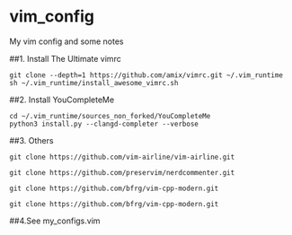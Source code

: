# vim_config
My vim config and some notes

##1. Install The Ultimate vimrc
```
git clone --depth=1 https://github.com/amix/vimrc.git ~/.vim_runtime
sh ~/.vim_runtime/install_awesome_vimrc.sh
```
##2. Install YouCompleteMe
```
cd ~/.vim_runtime/sources_non_forked/YouCompleteMe
python3 install.py --clangd-completer --verbose
```
##3. Others
```
git clone https://github.com/vim-airline/vim-airline.git

git clone https://github.com/preservim/nerdcommenter.git

git clone https://github.com/bfrg/vim-cpp-modern.git

git clone https://github.com/bfrg/vim-cpp-modern.git
```
##4.See my_configs.vim

